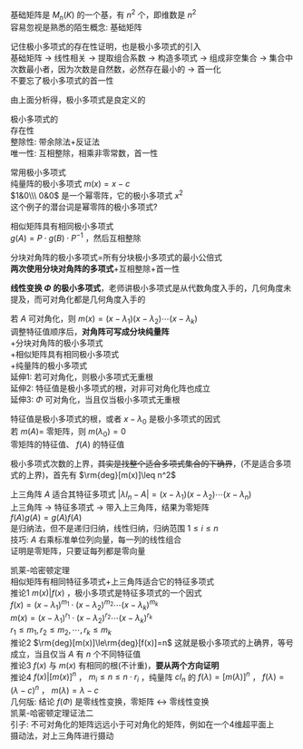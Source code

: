基础矩阵是 $M_n(K)$ 的一个基，有 $n^2$ 个，即维数是 $n^2$  
容易忽视是熟悉的陌生概念: 基础矩阵  
  
记住极小多项式的存在性证明，也是极小多项式的引入  
基础矩阵 $\to$ 线性相关 $\to$ 提取组合系数 $\to$ 构造多项式 $\to$ 组成非空集合 $\to$ 集合中次数最小者，因为次数是自然数，必然存在最小的 $\to$ 首一化  
不要忘了极小多项式的首一性  
  
由上面分析得，极小多项式是良定义的  
  
极小多项式的  
存在性  
整除性: 带余除法+反证法  
唯一性: 互相整除，相乘非零常数，首一性  
  
常用极小多项式  
纯量阵的极小多项式 $m(x)=x-c$  
$1&0\\\ 0&0$ 是一个幂零阵，它的极小多项式 $x^2$  
这个例子的潜台词是幂零阵的极小多项式?  
  
相似矩阵具有相同极小多项式  
$g(A)=P\cdot g(B)\cdot P^{-1}$ ，然后互相整除  
  
分块对角阵的极小多项式=所有分块极小多项式的最小公倍式  
**两次使用分块对角阵的多项式**+互相整除+首一性  
  
**线性变换 $\Phi$ 的极小多项式**，老师讲极小多项式是从代数角度入手的，几何角度未提及，而可对角化都是几何角度入手的  
  
若 $A$ 可对角化，则 $m(x)=(x-\lambda_1)(x-\lambda_2)\cdots(x-\lambda_k)$  
调整特征值顺序后，**对角阵可写成分块纯量阵**  
+分块对角阵的极小多项式  
+相似矩阵具有相同极小多项式  
+纯量阵的极小多项式  
延伸1: 若可对角化，则极小多项式无重根  
延伸2: 特征值是极小多项式的根，对非可对角化阵也成立  
延伸3:  $\Phi$ 可对角化，当且仅当极小多项式无重根  
  
特征值是极小多项式的根，或者 $x-\lambda_0$ 是极小多项式的因式  
若 $m(A)=$ 零矩阵，则 $m(\lambda_0)=0$  
零矩阵的特征值、 $f(A)$ 的特征值  
  
极小多项式次数的上界，~~其实是找整个适合多项式集合的下确界~~，(不是适合多项式的上界)，首先有 $\rm{deg}[m(x)]\leq n^2$  
  
上三角阵 $A$ 适合其特征多项式 $|\lambda I_n-A|=(x-\lambda_1)(x-\lambda_2)\cdots(x-\lambda_n)$  
上三角阵 $\to$ 特征多项式 $\to$ 带入上三角阵，结果为零矩阵  
$f(A)g(A)=g(A)f(A)$  
是归纳法，但不是递归归纳，线性归纳，归纳范围 $1\le i\le n$  
技巧:  $A$ 右乘标准单位列向量，每一列的线性组合  
证明是零矩阵，只要证每列都是零向量  
  
凯莱-哈密顿定理  
相似矩阵有相同特征多项式+上三角阵适合它的特征多项式  
推论1  $m(x)|f(x)$ ，极小多项式是特征多项式的一个因式  
$f(x)=(x-\lambda_1)^{m_1}\cdot(x-\lambda_2)^{m_2}\cdots(x-\lambda_k)^{m_k}$  
$m(x)=(x-\lambda_1)^{r_1}\cdot(x-\lambda_2)^{r_2}\cdots(x-\lambda_k)^{r_k}$  
$r_1\le m_1,r_2\le m_2,\cdots,r_k\le m_k$  
推论2  $\rm{deg}[m(x)]\le\rm{deg}[f(x)]=n$ 这就是极小多项式的上确界，等号成立，当且仅当 $A$ 有 $n$ 个不同特征值  
推论3  $f(x)$ 与 $m(x)$ 有相同的根(不计重)，**要从两个方向证明**  
推论4  $f(x)|[m(x)]^n$ ， $m_i\le n\le n\cdot r_i$ ，纯量阵 $cI_n$ 的 $f(\lambda)=[m(\lambda)]^n$ ， $f(\lambda)=(\lambda-c)^n$ ， $m(\lambda)=\lambda-c$  
几何版: 结论 $f(\Phi)$ 是零线性变换，零矩阵 $\leftrightarrow$ 零线性变换  
凯莱-哈密顿定理证法二  
引子: 不可对角化的矩阵远远小于可对角化的矩阵，例如在一个4维超平面上  
摄动法，对上三角阵进行摄动  
